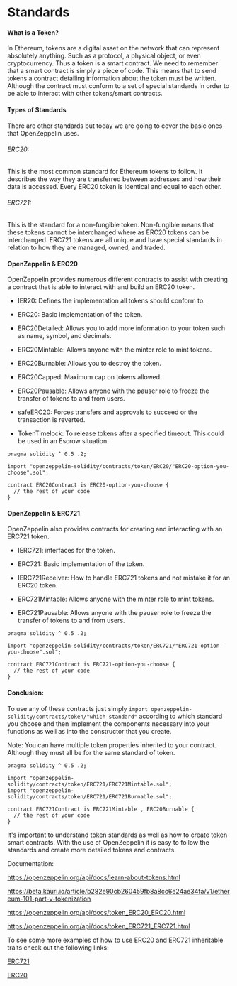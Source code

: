 # Standards

#### What is a Token?

In Ethereum, tokens are a digital asset on the network that can represent absolutely anything. Such as a protocol, a physical object, or even cryptocurrency. Thus a token is a smart contract. We need to remember that a smart contract is simply a piece of code. This means that to send tokens a contract detailing information about the token must be written. Although the contract must conform to a set of special standards in order to be able to interact with other tokens/smart contracts.

#### Types of Standards

There are other standards but today we are going to cover the basic ones that OpenZeppelin uses.

###### ERC20:

This is the most common standard for Ethereum tokens to follow. It describes the way they are transferred between addresses and how their data is accessed. Every ERC20 token is identical and equal to each other.

###### ERC721:

This is the standard for a non-fungible token. Non-fungible means that these tokens cannot be interchanged where as ERC20 tokens can be interchanged. ERC721 tokens are all unique and have special standards in relation to how they are managed, owned, and traded.

#### OpenZeppelin & ERC20

OpenZeppelin provides numerous different contracts to assist with creating a contract that is able to interact with and build an ERC20 token.

-   IER20: Defines the implementation all tokens should conform to.

-   ERC20: Basic implementation of the token.

-   ERC20Detailed: Allows you to add more information to your token such as name, symbol, and decimals.

-   ERC20Mintable: Allows anyone with the minter role to mint tokens.

-   ERC20Burnable: Allows you to destroy the token.

-   ERC20Capped: Maximum cap on tokens allowed.

-   ERC20Pausable: Allows anyone with the pauser role to freeze the transfer of tokens to and from users.

-   safeERC20: Forces transfers and approvals to succeed or the transaction is reverted.

-   TokenTimelock: To release tokens after a specified timeout. This could be used in an Escrow situation.

```solidity
pragma solidity ^ 0.5 .2;

import "openzeppelin-solidity/contracts/token/ERC20/"ERC20-option-you-choose".sol";

contract ERC20Contract is ERC20-option-you-choose {
  // the rest of your code
}
```


#### OpenZeppelin & ERC721

OpenZeppelin also provides contracts for creating and interacting with an ERC721 token.

-   IERC721: interfaces for the token.

-   ERC721: Basic implementation of the token.

-   IERC721Receiver: How to handle ERC721 tokens and not mistake it for an ERC20 token.

-   ERC721Mintable: Allows anyone with the minter role to mint tokens.

-   ERC721Pausable: Allows anyone with the pauser role to freeze the transfer of tokens to and from users.

```solidity
pragma solidity ^ 0.5 .2;

import "openzeppelin-solidity/contracts/token/ERC721/"ERC721-option-you-choose".sol";

contract ERC721Contract is ERC721-option-you-choose {
  // the rest of your code
}
```

#### Conclusion:

  To use any of these contracts just simply `import openzeppelin-solidity/contracts/token/"which standard"` according to which standard you choose and then implement the components necessary into your functions as well as into the constructor that you create.


  Note: You can have multiple token properties inherited to your contract. Although they must all be for the same standard of token.
  ```solidity
  pragma solidity ^ 0.5 .2;

  import "openzeppelin-solidity/contracts/token/ERC721/ERC721Mintable.sol";
  import "openzeppelin-solidity/contracts/token/ERC721/ERC721Burnable.sol";

  contract ERC721Contract is ERC721Mintable , ERC20Burnable {
    // the rest of your code
  }
  ```
  It's important to understand token standards as well as how to create token smart contracts. With the use of OpenZeppelin it is easy to follow the standards and create more detailed tokens and contracts.

  Documentation:

  <https://openzeppelin.org/api/docs/learn-about-tokens.html>

  <https://beta.kauri.io/article/b282e90cb260459fb8a8cc6e24ae34fa/v1/ethereum-101-part-v-tokenization>

  <https://openzeppelin.org/api/docs/token_ERC20_ERC20.html>

  <https://openzeppelin.org/api/docs/token_ERC721_ERC721.html>

  To see some more examples of how to use ERC20 and ERC721 inheritable traits check out the following links:

  [ERC721](https://github.com/search?q=import+%22openzeppelin-solidity%2Fcontracts%2Ftoken%2FERC721%22&type=Code)

  [ERC20](https://github.com/search?utf8=%E2%9C%93&q=import+%22openzeppelin-solidity%2Fcontracts%2Ftoken%2FERC20%22&type=Code)
